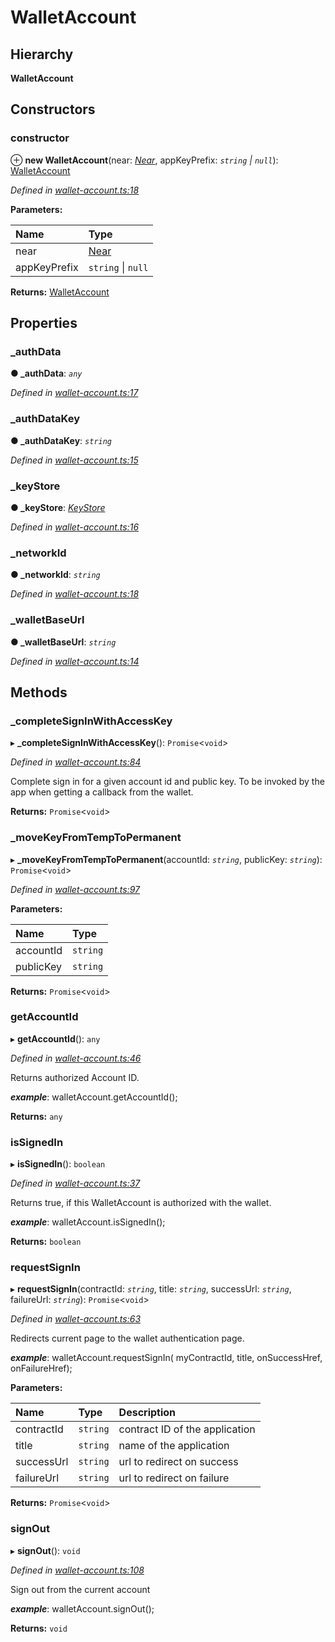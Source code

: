 # WalletAccount

## Hierarchy

**WalletAccount**

## Constructors

### constructor <a id="constructor"></a>

⊕ **new WalletAccount**\(near: [_Near_](../_near_/_near_.near.md), appKeyPrefix: _`string` \| `null`_\): [WalletAccount](_wallet_account_.walletaccount.md)

_Defined in_ [_wallet-account.ts:18_](https://github.com/nearprotocol/nearlib/blob/7880ebf/src.ts/wallet-account.ts#L18)

**Parameters:**

| Name | Type |
| :--- | :--- |
| near | [Near](../_near_/_near_.near.md) |
| appKeyPrefix | `string` \| `null` |

**Returns:** [WalletAccount](_wallet_account_.walletaccount.md)

## Properties

### \_authData <a id="_authdata"></a>

**● \_authData**: _`any`_

_Defined in_ [_wallet-account.ts:17_](https://github.com/nearprotocol/nearlib/blob/7880ebf/src.ts/wallet-account.ts#L17)

### \_authDataKey <a id="_authdatakey"></a>

**● \_authDataKey**: _`string`_

_Defined in_ [_wallet-account.ts:15_](https://github.com/nearprotocol/nearlib/blob/7880ebf/src.ts/wallet-account.ts#L15)

### \_keyStore <a id="_keystore"></a>

**● \_keyStore**: [_KeyStore_](../_key_stores_keystore_/_key_stores_keystore_.keystore.md)

_Defined in_ [_wallet-account.ts:16_](https://github.com/nearprotocol/nearlib/blob/7880ebf/src.ts/wallet-account.ts#L16)

### \_networkId <a id="_networkid"></a>

**● \_networkId**: _`string`_

_Defined in_ [_wallet-account.ts:18_](https://github.com/nearprotocol/nearlib/blob/7880ebf/src.ts/wallet-account.ts#L18)

### \_walletBaseUrl <a id="_walletbaseurl"></a>

**● \_walletBaseUrl**: _`string`_

_Defined in_ [_wallet-account.ts:14_](https://github.com/nearprotocol/nearlib/blob/7880ebf/src.ts/wallet-account.ts#L14)

## Methods

### \_completeSignInWithAccessKey <a id="_completesigninwithaccesskey"></a>

▸ **\_completeSignInWithAccessKey**\(\): `Promise`&lt;`void`&gt;

_Defined in_ [_wallet-account.ts:84_](https://github.com/nearprotocol/nearlib/blob/7880ebf/src.ts/wallet-account.ts#L84)

Complete sign in for a given account id and public key. To be invoked by the app when getting a callback from the wallet.

**Returns:** `Promise`&lt;`void`&gt;

### \_moveKeyFromTempToPermanent <a id="_movekeyfromtemptopermanent"></a>

▸ **\_moveKeyFromTempToPermanent**\(accountId: _`string`_, publicKey: _`string`_\): `Promise`&lt;`void`&gt;

_Defined in_ [_wallet-account.ts:97_](https://github.com/nearprotocol/nearlib/blob/7880ebf/src.ts/wallet-account.ts#L97)

**Parameters:**

| Name | Type |
| :--- | :--- |
| accountId | `string` |
| publicKey | `string` |

**Returns:** `Promise`&lt;`void`&gt;

### getAccountId <a id="getaccountid"></a>

▸ **getAccountId**\(\): `any`

_Defined in_ [_wallet-account.ts:46_](https://github.com/nearprotocol/nearlib/blob/7880ebf/src.ts/wallet-account.ts#L46)

Returns authorized Account ID.

_**example**_: walletAccount.getAccountId\(\);

**Returns:** `any`

### isSignedIn <a id="issignedin"></a>

▸ **isSignedIn**\(\): `boolean`

_Defined in_ [_wallet-account.ts:37_](https://github.com/nearprotocol/nearlib/blob/7880ebf/src.ts/wallet-account.ts#L37)

Returns true, if this WalletAccount is authorized with the wallet.

_**example**_: walletAccount.isSignedIn\(\);

**Returns:** `boolean`

### requestSignIn <a id="requestsignin"></a>

▸ **requestSignIn**\(contractId: _`string`_, title: _`string`_, successUrl: _`string`_, failureUrl: _`string`_\): `Promise`&lt;`void`&gt;

_Defined in_ [_wallet-account.ts:63_](https://github.com/nearprotocol/nearlib/blob/7880ebf/src.ts/wallet-account.ts#L63)

Redirects current page to the wallet authentication page.

_**example**_: walletAccount.requestSignIn\( myContractId, title, onSuccessHref, onFailureHref\);

**Parameters:**

| Name | Type | Description |
| :--- | :--- | :--- |
| contractId | `string` | contract ID of the application |
| title | `string` | name of the application |
| successUrl | `string` | url to redirect on success |
| failureUrl | `string` | url to redirect on failure |

**Returns:** `Promise`&lt;`void`&gt;

### signOut <a id="signout"></a>

▸ **signOut**\(\): `void`

_Defined in_ [_wallet-account.ts:108_](https://github.com/nearprotocol/nearlib/blob/7880ebf/src.ts/wallet-account.ts#L108)

Sign out from the current account

_**example**_: walletAccount.signOut\(\);

**Returns:** `void`

